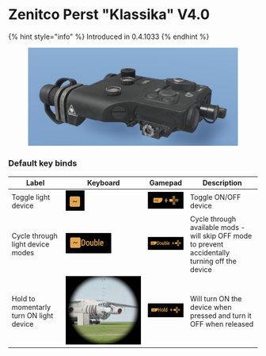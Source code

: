 # Zenitco Perst "Klassika" V4.0



{% hint style="info" %}
Introduced in 0.4.1033
{% endhint %}

<figure><img src="../../../../.gitbook/assets/perst.png" alt=""><figcaption></figcaption></figure>

### Default key binds

| Label                                   | Keyboard                                          | Gamepad                                           | Description                                                                                      |
| --------------------------------------- | ------------------------------------------------- | ------------------------------------------------- | ------------------------------------------------------------------------------------------------ |
| Toggle light device                     | ![](<../../../../.gitbook/assets/image (3).png>)  | ![](<../../../../.gitbook/assets/image (21).png>) | Toggle ON/OFF device                                                                             |
| Cycle through light device modes        | ![](<../../../../.gitbook/assets/image (8).png>)  | ![](<../../../../.gitbook/assets/image (5).png>)  | Cycle through available mods - will skip OFF mode to prevent accidentally turning off the device |
| Hold to momentarly turn ON light device | ![](<../../../../.gitbook/assets/image (16).png>) | ![](<../../../../.gitbook/assets/image (18).png>) | Will turn ON the device when pressed and turn it OFF when released                               |
